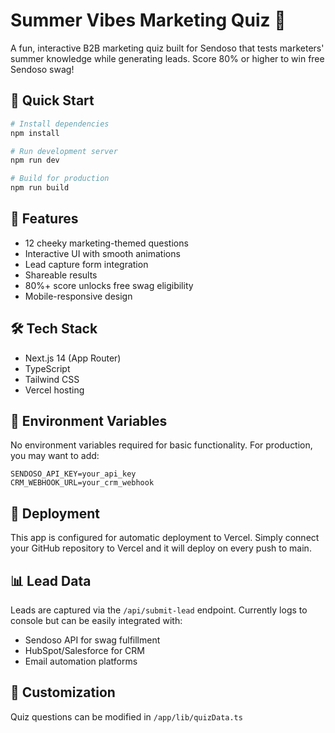 # Summer Vibes Marketing Quiz 🌴

A fun, interactive B2B marketing quiz built for Sendoso that tests marketers' summer knowledge while generating leads. Score 80% or higher to win free Sendoso swag!

## 🚀 Quick Start

```bash
# Install dependencies
npm install

# Run development server
npm run dev

# Build for production
npm run build
```

## 🎯 Features

- 12 cheeky marketing-themed questions
- Interactive UI with smooth animations
- Lead capture form integration
- Shareable results
- 80%+ score unlocks free swag eligibility
- Mobile-responsive design

## 🛠️ Tech Stack

- Next.js 14 (App Router)
- TypeScript
- Tailwind CSS
- Vercel hosting

## 📝 Environment Variables

No environment variables required for basic functionality. For production, you may want to add:

```
SENDOSO_API_KEY=your_api_key
CRM_WEBHOOK_URL=your_crm_webhook
```

## 🚢 Deployment

This app is configured for automatic deployment to Vercel. Simply connect your GitHub repository to Vercel and it will deploy on every push to main.

## 📊 Lead Data

Leads are captured via the `/api/submit-lead` endpoint. Currently logs to console but can be easily integrated with:
- Sendoso API for swag fulfillment
- HubSpot/Salesforce for CRM
- Email automation platforms

## 🎨 Customization

Quiz questions can be modified in `/app/lib/quizData.ts`